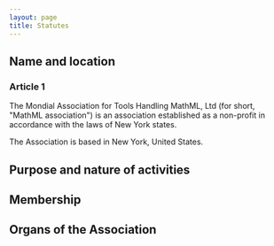 ```yaml
---
layout: page
title: Statutes
---
```


## Name and location

### Article 1

The Mondial Association for Tools Handling MathML, Ltd (for short, "MathML association")
is an association established as a non-profit in accordance with the laws of New York states.

The Association is based in New York, United States.

## Purpose and nature of activities

## Membership

## Organs of the Association
